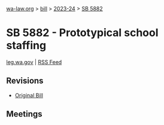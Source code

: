 [wa-law.org](/) > [bill](/bill/) > [2023-24](/bill/2023-24/) > [SB 5882](/bill/2023-24/sb/5882/)

# SB 5882 - Prototypical school staffing
[leg.wa.gov](https://app.leg.wa.gov/billsummary?BillNumber=5882&Year=2023&Initiative=false) | [RSS Feed](./rss.xml)

## Revisions
* [Original Bill](1/)

## Meetings
